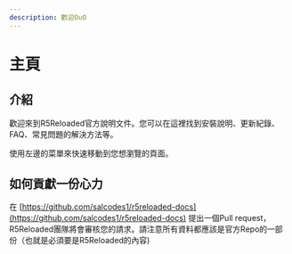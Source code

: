 ```yaml
---
description: 歡迎OuO
---
```


# 主頁

## 介紹

歡迎來到R5Reloaded官方說明文件。您可以在這裡找到安裝說明、更新紀錄、FAQ、常見問題的解決方法等。

使用左邊的菜單來快速移動到您想瀏覽的頁面。

## 如何貢獻一份心力

在 [https://github.com/salcodes1/r5reloaded-docs](https://github.com/salcodes1/r5reloaded-docs) 提出一個Pull request，R5Reloaded團隊將會審核您的請求。請注意所有資料都應該是官方Repo的一部份（也就是必須要是R5Reloaded的內容\)


